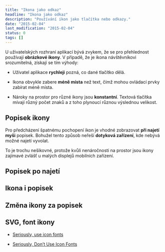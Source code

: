 ```yaml
---
title: "Ikona jako odkaz"
headline: "Ikona jako odkaz"
description: "Používání ikon jako tlačítka nebo odkazy."
date: "2015-02-04"
last_modification: "2015-02-04"
status: 0
tags: []
---
```


U uživatelských rozhraní aplikací bývá zvykem, že se pro přehlednost používají **obrázkové ikony**. V případě, že je ikona návštěvníkovi srozumitelná, získají se tím výhody:

  - Uživatel aplikace **rychleji** pozná, co dané tlačítko dělá.

  - Ikona obvykle zabere **méně místa** než text, čímž mohou ovládací prvky zabírat méně místa.

  - Nároky na prostor pro různé ikony jsou **konstantní**. Textová tlačítka mívají různý počet znaků a z toho plynoucí různou výslednou velikost.

## Popisek ikony

Pro předcházení špatnému pochopení ikon je vhodné zobrazovat **při najetí myši** popisek. Bohužel tento způsob neřeší **dotyková zařízení**, kde nebývá možné najetí vyvolat.

To je trochu nešikovné, protože kvůli nenáročnosti na prostor jsou ikony zajímavé zvlášť u malých displejů mobilních zařízení.

## Popisek po najetí

## Ikona i popisek

## Změna ikony za popisek

## SVG, font ikony

  - [Seriously, use icon fonts](http://benfrain.com/seriously-use-icon-fonts/)

  - [Seriously, Don’t Use Icon Fonts](http://blog.cloudfour.com/seriously-dont-use-icon-fonts/)